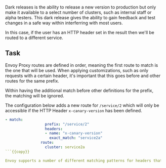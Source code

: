 Dark releases is the ability to release a new version to production but only make it available to a select number of clusters, such as internal staff or alpha testers. This dark release gives the ability to gain feedback and test changes in a safe way within interferring with most users.

In this case, if the user has an HTTP header set in the result then we'll be routed to a different service.

## Task

Envoy Proxy routes are defined in order, meaning the first route to match is the one that will be used. When applying customizations, such as only requests with a certain header, it's important that this goes before and other routes for the same prefix.

Within having the additional match before other definitions for the prefix, the matching will be ignored.

The configuration below adds a new route for `/service/2` which will only be accessible if the HTTP Header `x-canary-version` has been defined.

```yaml
- match:
                  prefix: "/service/2"
                  headers:
                  - name: "x-canary-version"
                    exact_match: "service2a"
                route:
                  cluster: service2a
```{{copy}}

Envoy supports a number of different matching patterns for headers that are included within the [HeaderMatcher documentation](https://www.envoyproxy.io/docs/envoy/latest/api-v2/api/v2/route/route.proto.html?highlight=strip%20headers#route-headermatcher).
